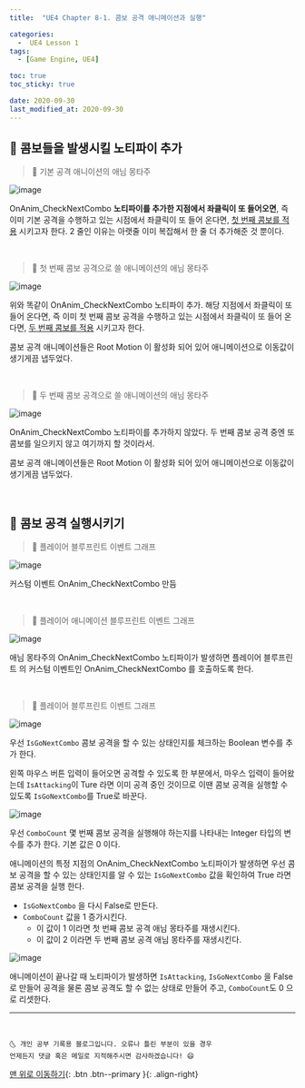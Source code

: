 ```yaml
---
title:  "UE4 Chapter 8-1. 콤보 공격 애니메이션과 실행" 

categories:
  -  UE4 Lesson 1 
tags:
  - [Game Engine, UE4]

toc: true
toc_sticky: true

date: 2020-09-30
last_modified_at: 2020-09-30
---
```


## 🚖 콤보들을 발생시킬 노티파이 추가

> 🚩 기본 공격 애니이션의 애님 몽타주 

![image](https://user-images.githubusercontent.com/42318591/94627664-1fe2c680-02f9-11eb-8f9c-567fc6249304.png)

OnAnim_CheckNextCombo **노티파이를 추가한 지점에서 좌클릭이 또 들어오면**, 즉 이미 기본 공격을 수행하고 있는 시점에서 좌클릭이 또 들어 온다면, <u>첫 번째 콤보를 적용</u> 시키고자 한다. 2 줄인 이유는 아랫줄 이미 복잡해서 한 줄 더 추가해준 것 뿐이다.

<br>

> 🚩 첫 번째 콤보 공격으로 쓸 애니메이션의 애님 몽타주

![image](https://user-images.githubusercontent.com/42318591/94627664-1fe2c680-02f9-11eb-8f9c-567fc6249304.png)

위와 똑같이 OnAnim_CheckNextCombo 노티파이 추가. 해당 지점에서 좌클릭이 또 들어 온다면, 즉 이미 첫 번째 콤보 공격을 수행하고 있는 시점에서 좌클릭이 또 들어 온다면, <u>두 번째 콤보를 적용</u> 시키고자 한다.

콤보 공격 애니메이션들은 Root Motion 이 활성화 되어 있어 애니메이션으로 이동값이 생기게끔 냅두었다.

<br>

> 🚩 두 번째 콤보 공격으로 쓸 애니메이션의 애님 몽타주

![image](https://user-images.githubusercontent.com/42318591/94627992-e494c780-02f9-11eb-8dfc-8de86bc70b8b.png)


OnAnim_CheckNextCombo 노티파이를 추가하지 않았다. 두 번째 콤보 공격 중엔 또 콤보를 일으키지 않고 여기까지 할 것이라서.

콤보 공격 애니메이션들은 Root Motion 이 활성화 되어 있어 애니메이션으로 이동값이 생기게끔 냅두었다.

<br>

## 🚖 콤보 공격 실행시키기


> 🚩 플레이어 블루프린트 이벤트 그래프

![image](https://user-images.githubusercontent.com/42318591/94628993-7ac9ed00-02fc-11eb-8b2a-f7488a4c3cff.png)

커스텀 이벤트 OnAnim_CheckNextCombo 만듬

<br>

> 🚩 플레이어 애니메이션 블루프린트 이벤트 그래프

![image](https://user-images.githubusercontent.com/42318591/94628950-59690100-02fc-11eb-9856-aab7f5d00dcd.png)

애님 몽타주의 OnAnim_CheckNextCombo 노티파이가 발생하면 플레이어 블루프린트 의 커스텀 이벤트인 OnAnim_CheckNextCombo 를 호출하도록 한다.

<br>

> 🚩 플레이어 블루프린트 이벤트 그래프

![image](https://user-images.githubusercontent.com/42318591/94629269-34c15900-02fd-11eb-974f-0d4c9629b936.png)

우선 `IsGoNextCombo` 콤보 공격을 할 수 있는 상태인지를 체크하는 Boolean 변수를 추가 한다.

왼쪽 마우스 버튼 입력이 들어오면 공격할 수 있도록 한 부분에서, 마우스 입력이 들어왔는데 `IsAttacking`이 Ture 라면 이미 공격 중인 것이므로 이땐 콤보 공격을 실행할 수 있도록 `IsGoNextCombo`를 True로 바꾼다.

![image](https://user-images.githubusercontent.com/42318591/94629576-2fb0d980-02fe-11eb-8e58-670e5967520b.png)

우선 `ComboCount` 몇 번째 콤보 공격을 실행해야 하는지를 나타내는 Integer 타입의 변수를 추가 한다. 기본 값은 0 이다.

애니메이션의 특정 지점의 OnAnim_CheckNextCombo 노티파이가 발생하면 우선 콤보 공격을 할 수 있는 상태인지를 알 수 있는 `IsGoNextCombo` 값을 확인하여 True 라면 콤보 공격을 실행 한다. 

- `IsGoNextCombo` 을 다시 False로 만든다. 
- `ComboCount` 값을 1 증가시킨다.
  - 이 값이 1 이라면 첫 번째 콤보 공격 애님 몽타주를 재생시킨다.
  - 이 값이 2 이라면 두 번째 콤보 공격 애님 몽타주를 재생시킨다.

![image](https://user-images.githubusercontent.com/42318591/94629596-3dfef580-02fe-11eb-82e4-57cade2d15f2.png)

애니메이션이 끝나갈 때 노티파이가 발생하면 `IsAttacking`, `IsGoNextCombo` 을 False 로 만들어 공격을 물론 콤보 공격도 할 수 없는 상태로 만들어 주고, `ComboCount`도 0 으로 리셋한다.



***
<br>

    🌜 개인 공부 기록용 블로그입니다. 오류나 틀린 부분이 있을 경우 
    언제든지 댓글 혹은 메일로 지적해주시면 감사하겠습니다! 😄

[맨 위로 이동하기](#){: .btn .btn--primary }{: .align-right}